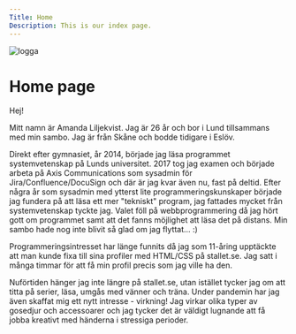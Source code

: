 ```yaml
---
Title: Home
Description: This is our index page.
---
```

![logga](%assets_url%/img/logga.png)

Home page
==========================

Hej!

Mitt namn är Amanda Liljekvist. Jag är 26 år och bor i Lund tillsammans med min sambo. Jag är från Skåne och bodde tidigare i Eslöv.

Direkt efter gymnasiet, år 2014, började jag läsa programmet systemvetenskap på Lunds universitet. 2017 tog jag examen och började arbeta på Axis Communications som sysadmin för Jira/Confluence/DocuSign och där är jag kvar även nu, fast på deltid. Efter några år som sysadmin med ytterst lite programmeringskunskaper började jag fundera på att läsa ett mer "tekniskt" program, jag fattades mycket från systemvetenskap tyckte jag. Valet föll på webbprogrammering då jag hört gott om programmet samt att det fanns möjlighet att läsa det på distans. Min sambo hade nog inte blivit så glad om jag flyttat... :)

Programmeringsintresset har länge funnits då jag som 11-åring upptäckte att man kunde fixa till sina profiler med HTML/CSS på stallet.se. Jag satt i många timmar för att få min profil precis som jag ville ha den.

Nuförtiden hänger jag inte längre på stallet.se, utan istället tycker jag om att titta på serier, läsa, umgås med vänner och träna. Under pandemin har jag även skaffat mig ett nytt intresse - virkning! Jag virkar olika typer av gosedjur och accessoarer och jag tycker det är väldigt lugnande att få jobba kreativt med händerna i stressiga perioder.
